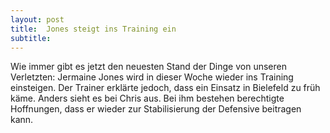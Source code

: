 ```yaml
---
layout: post
title:  Jones steigt ins Training ein
subtitle:  
---
```


Wie immer gibt es jetzt den neuesten Stand der Dinge von unseren Verletzten: Jermaine Jones wird in dieser Woche wieder ins Training einsteigen. Der Trainer erklärte jedoch, dass ein Einsatz in Bielefeld zu früh käme. Anders sieht es bei Chris aus. Bei ihm bestehen berechtigte Hoffnungen, dass er wieder zur Stabilisierung der Defensive beitragen kann.


